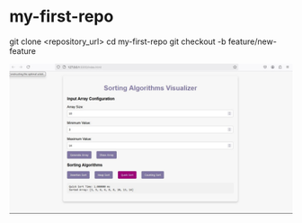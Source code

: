 # my-first-repo
git clone <repository_url>
cd my-first-repo
git checkout -b feature/new-feature

![website Screenshot](https://github.com/Zainab-44/my-first-repo/blob/main/WhatsApp%20Image%202024-12-15%20at%2013.31.07_5b46f2d6.jpg)
